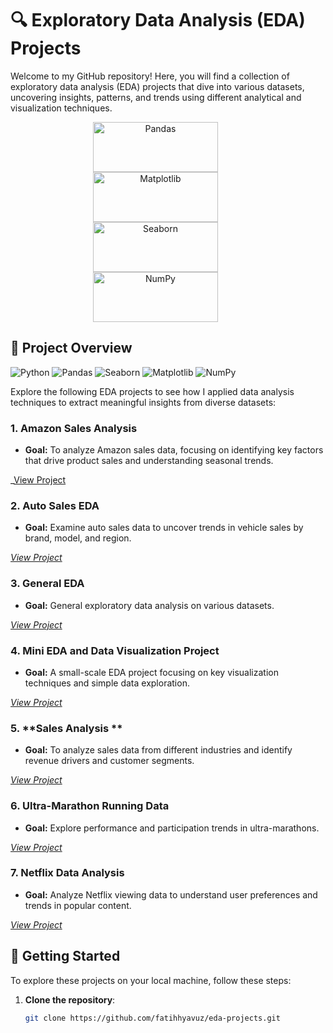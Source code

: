 # 🔍 Exploratory Data Analysis (EDA) Projects

Welcome to my GitHub repository! Here, you will find a collection of exploratory data analysis (EDA) projects that dive into various datasets, uncovering insights, patterns, and trends using different analytical and visualization techniques.

<p align="center" style="padding: 0 20px;">
  <img src="https://pandas.pydata.org/static/img/pandas_white.svg" alt="Pandas" width="200" height="80" style="margin-right: 40px !important;"/>
  <img src="https://matplotlib.org/stable/_static/logo2.svg" alt="Matplotlib" width="200" height="80" style="margin-right: 40px !important;"/>
  <img src="https://seaborn.pydata.org/_static/logo-wide-lightbg.svg" alt="Seaborn" width="200" height="80" style="margin-right: 40px !important;"/>
  <img src="https://numpy.org/doc/stable/_static/numpylogo.svg" alt="NumPy" width="200" height="80" style="margin-right: 40px !important;"/>

  
</p>

## 📂 Project Overview

![Python](https://img.shields.io/badge/Python-3776AB?style=for-the-badge&logo=python&logoColor=white) 
![Pandas](https://img.shields.io/badge/Pandas-150458?style=for-the-badge&logo=pandas&logoColor=white) 
![Seaborn](https://img.shields.io/badge/Seaborn-3776AB?style=for-the-badge&logo=seaborn&logoColor=white)
![Matplotlib](https://img.shields.io/badge/Matplotlib-FF1493?style=for-the-badge&logo=matplotlib&logoColor=white)
![NumPy](https://img.shields.io/badge/NumPy-013243?style=for-the-badge&logo=numpy&logoColor=white)



Explore the following EDA projects to see how I applied data analysis techniques to extract meaningful insights from diverse datasets:

### 1. **Amazon Sales Analysis**
   - **Goal:** To analyze Amazon sales data, focusing on identifying key factors that drive product sales and understanding seasonal trends.
  

   _[View Project](https://github.com/fatihhyavuz/EDA-Projects/tree/main/Amazom%20Sales)

### 2. **Auto Sales EDA**
   - **Goal:** Examine auto sales data to uncover trends in vehicle sales by brand, model, and region.
  

   _[View Project](link-to-auto-sales-project)_

### 3. **General EDA**
   - **Goal:** General exploratory data analysis on various datasets.
  

   _[View Project](link-to-general-EDA)_

### 4. **Mini EDA and Data Visualization Project**
   - **Goal:** A small-scale EDA project focusing on key visualization techniques and simple data exploration.
  

   _[View Project](link-to-mini-eda-project)_

### 5. **Sales Analysis ** 

   - **Goal:** To analyze sales data from different industries and identify revenue drivers and customer segments.
  

   _[View Project](link-to-sales-analysis-project)_

### 6. **Ultra-Marathon Running Data**
   - **Goal:** Explore performance and participation trends in ultra-marathons.


   _[View Project](link-to-ultra-marathon-project)_

### 7. **Netflix Data Analysis**
   - **Goal:** Analyze Netflix viewing data to understand user preferences and trends in popular content.
  

   _[View Project](link-to-netflix-analysis)_

## 🚀 Getting Started

To explore these projects on your local machine, follow these steps:

1. **Clone the repository**:
   ```bash
   git clone https://github.com/fatihhyavuz/eda-projects.git

